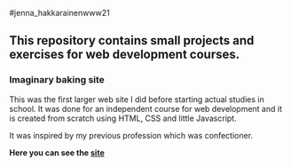#jenna_hakkarainenwww21

## This repository contains small projects and exercises for web development courses.

### Imaginary baking site

This was the first larger web site I did before starting actual studies in school. It was done for an independent course for web development and it is created from scratch using HTML, CSS and little Javascript.

It was inspired by my previous profession which was confectioner.

**Here you can see the [site](https://jenhakk.github.io/jenna_hakkarainenwww21/Imaginary_baking_site/etusivu.html)**


